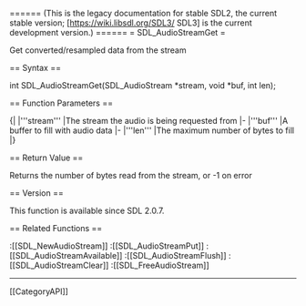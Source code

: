 ====== (This is the legacy documentation for stable SDL2, the current stable version; [https://wiki.libsdl.org/SDL3/ SDL3] is the current development version.) ======
= SDL_AudioStreamGet =

Get converted/resampled data from the stream 

== Syntax ==

<syntaxhighlight lang='c'>
int SDL_AudioStreamGet(SDL_AudioStream *stream, void *buf, int len);
</syntaxhighlight>

== Function Parameters ==

{|
|'''stream'''
|The stream the audio is being requested from
|-
|'''buf'''
|A buffer to fill with audio data
|-
|'''len'''
|The maximum number of bytes to fill
|}

== Return Value ==

Returns the number of bytes read from the stream, or -1 on error

== Version ==

This function is available since SDL 2.0.7.

== Related Functions ==

:[[SDL_NewAudioStream]]
:[[SDL_AudioStreamPut]]
:[[SDL_AudioStreamAvailable]]
:[[SDL_AudioStreamFlush]]
:[[SDL_AudioStreamClear]]
:[[SDL_FreeAudioStream]]

----
[[CategoryAPI]]


